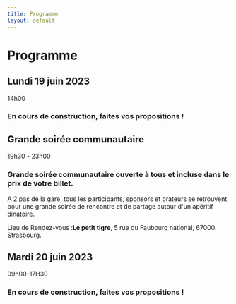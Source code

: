 ```yaml
---
title: Programme
layout: default
---
```


# Programme

## Lundi 19 juin 2023

<div class="schedule_bloc">
  <div class="schedule_time">14h00</div>
  <div class="schedule_break">
  <span class="glyphicon glyphicon-home" aria-hidden="true"></span>
  </div>
  <div class="schedule_desc">
  <h3>En cours de construction, faites vos propositions !</h3>
  </div>
</div>

## Grande soirée communautaire

<div class="schedule_bloc">
  <div class="schedule_time">19h30 - 23h00</div>
  <div class="schedule_break">
  <span class="glyphicon glyphicon-glass" aria-hidden="true"></span>
  </div>
  <div class="schedule_desc">
  <h3>Grande soirée communautaire ouverte à tous et incluse dans le prix de votre billet.</h3>
  <p>A 2 pas de la gare, tous les participants, sponsors et orateurs se retrouvent pour une grande soirée de rencontre et de partage autour d'un apéritif dînatoire.</p>
  <p>Lieu de Rendez-vous :<strong>Le petit tigre</strong>, 5 rue du Faubourg national, 67000. Strasbourg.</p>
  </div>
</div>


## Mardi 20 juin 2023

<div class="schedule_bloc">
  <div class="schedule_time">09h00-17H30</div>
  <div class="schedule_break">
  <span class="glyphicon glyphicon-home" aria-hidden="true"></span>
  </div>
  <div class="schedule_desc">
  <h3>En cours de construction, faites vos propositions !</h3>
  </div>
</div>

